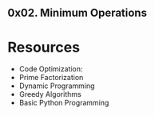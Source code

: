 ## 0x02. Minimum Operations
# Resources
* Code Optimization:
* Prime Factorization
* Dynamic Programming
* Greedy Algorithms
* Basic Python Programming
